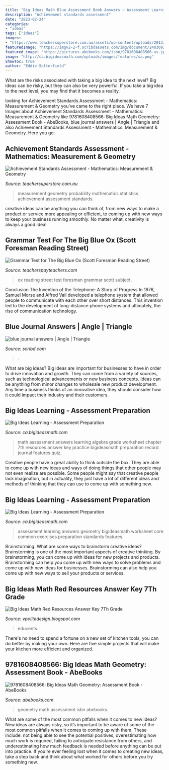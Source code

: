 ```yaml
---
title: "Big Ideas Math Blue Assessment Book Answers ~ Assessment Learning Answers Geometry Bigideasmath Worksheet Core Common Exercises Preparation Standards Features"
description: "Achievement standards assessment"
date: "2023-02-24"
categories:
- "ideas"
tags: ["ideas"]
images:
- "https://www.teachersuperstore.com.au/assets/wp-content/uploads/2013/05/Achievement_Standards_Assessment-Mathematics-Measurement_Geometry_and_Statistics_Probability-Year_1-Sample_Pages-5.png"
featuredImage: "https://imgv2-2-f.scribdassets.com/img/document/240309241/original/c8547f1f1b/1568136594?v=1"
featured_image: "https://pictures.abebooks.com/isbn/9781608408566-us.jpg"
image: "http://ca.bigideasmath.com/uploads/images/features/sa.png"
ShowToc: true
author: "Eddie Satterfield"
---
```



What are the risks associated with taking a big idea to the next level?
Big ideas can be risky, but they can also be very powerful. If you take a big idea to the next level, you may find that it becomes a reality.

	

		
looking for Achievement Standards Assessment - Mathematics: Measurement &amp; Geometry you've came to the right place. We have 7 Images about Achievement Standards Assessment - Mathematics: Measurement &amp; Geometry like 9781608408566: Big Ideas Math Geometry: Assessment Book - AbeBooks, blue journal answers | Angle | Triangle and also Achievement Standards Assessment - Mathematics: Measurement &amp; Geometry. Here you go:
		
    
## Achievement Standards Assessment - Mathematics: Measurement &amp; Geometry

<img loading=lazy src="https://www.teachersuperstore.com.au/assets/wp-content/uploads/2013/05/Achievement_Standards_Assessment-Mathematics-Measurement_Geometry_and_Statistics_Probability-Year_1-Sample_Pages-5.png" onerror="this.onerror=null;this.src='https://tse4.mm.bing.net/th?id=OIP.6KTXwdoC_Y-TuMX5MSjAMQHaKc&amp;pid=15.1';" alt="Achievement Standards Assessment - Mathematics: Measurement &amp; Geometry">

_Source: teachersuperstore.com.au_

>measurement geometry probability mathematics statistics achievement assessment standards. 

	

creative ideas can be anything you can think of, from new ways to make a product or service more appealing or efficient, to coming up with new ways to keep your business running smoothly. No matter what, creativity is always a good idea!

    
## Grammar Test For The Big Blue Ox (Scott Foresman Reading Street)

<img loading=lazy src="https://ecdn.teacherspayteachers.com/thumbitem/Grammar-Test-for-The-Big-Blue-Ox-Scott-Foresman-Reading-Street-032388100-1371444210-1500873469/original-731909-1.jpg" onerror="this.onerror=null;this.src='https://tse1.mm.bing.net/th?id=OIP.v2S5SzjkWDUfm_iFHeTk9wAAAA&amp;pid=15.1';" alt="Grammar Test for The Big Blue Ox (Scott Foresman Reading Street)">

_Source: teacherspayteachers.com_

>ox reading street test foresman grammar scott subject. 

	

Conclusion
The Invention of the Telephone: A Story of Progress
In 1876, Samuel Morse and Alfred Vail developed a telephone system that allowed people to communicate with each other over short distances. This invention led to the development of long-distance phone systems and ultimately, the rise of communication technology.

    
## Blue Journal Answers | Angle | Triangle

<img loading=lazy src="https://imgv2-2-f.scribdassets.com/img/document/240309241/original/c8547f1f1b/1568136594?v=1" onerror="this.onerror=null;this.src='https://tse4.mm.bing.net/th?id=OIP.aG6ZhiYvZNqO58wHyaTu2gHaJ4&amp;pid=15.1';" alt="blue journal answers | Angle | Triangle">

_Source: scribd.com_

>. 

	

What are big ideas?
Big ideas are important for businesses to have in order to drive innovation and growth. They can come from a variety of sources, such as technological advancements or new business concepts. Ideas can be anything from minor changes to wholesale new product development. Any time a business thinks of an innovative idea, they should consider how it could impact their industry and their customers.

    
## Big Ideas Learning - Assessment Preparation

<img loading=lazy src="http://ca.bigideasmath.com/uploads/images/features/resources.png" onerror="this.onerror=null;this.src='https://tse3.mm.bing.net/th?id=OIP.5TM9tcKLU5gH46P99MDjIQHaIR&amp;pid=15.1';" alt="Big Ideas Learning - Assessment Preparation">

_Source: ca.bigideasmath.com_

>math assessment answers learning algebra grade worksheet chapter 7th resources answer key practice bigideasmath preparation record journal features quiz. 

	

Creative people have a great ability to think outside the box. They are able to come up with new ideas and ways of doing things that other people may not even realize are possible. Some people might say that creative people lack imagination, but in actuality, they just have a lot of different ideas and methods of thinking that they can use to come up with something new.

    
## Big Ideas Learning - Assessment Preparation

<img loading=lazy src="http://ca.bigideasmath.com/uploads/images/features/sa.png" onerror="this.onerror=null;this.src='https://tse4.mm.bing.net/th?id=OIP.Y9GefXIclw8GqGgkpJgGxQAAAA&amp;pid=15.1';" alt="Big Ideas Learning - Assessment Preparation">

_Source: ca.bigideasmath.com_

>assessment learning answers geometry bigideasmath worksheet core common exercises preparation standards features. 

	

Brainstorming: What are some ways to brainstorm creative ideas?
Brainstorming is one of the most important aspects of creative thinking. By brainstorming, you can come up with ideas for new projects and products. Brainstorming can help you come up with new ways to solve problems and come up with new ideas for businesses. Brainstorming can also help you come up with new ways to sell your products or services.

    
## Big Ideas Math Red Resources Answer Key 7Th Grade

<img loading=lazy src="https://i.pinimg.com/originals/cb/de/e5/cbdee563679a4bbb970d2ddf4b97318a.jpg" onerror="this.onerror=null;this.src='https://tse4.mm.bing.net/th?id=OIP.BX6kJiguXT47mElxRNddLAHaKC&amp;pid=15.1';" alt="Big Ideas Math Red Resources Answer Key 7Th Grade">

_Source: vpolitedesign.blogspot.com_

>educents. 

	

There's no need to spend a fortune on a new set of kitchen tools; you can do better by making your own. Here are five simple projects that will make your kitchen more efficient and organized.

    
## 9781608408566: Big Ideas Math Geometry: Assessment Book - AbeBooks

<img loading=lazy src="https://pictures.abebooks.com/isbn/9781608408566-us.jpg" onerror="this.onerror=null;this.src='https://tse2.mm.bing.net/th?id=OIP.ru5eE_yU8CKzKxOZwr9TSQAAAA&amp;pid=15.1';" alt="9781608408566: Big Ideas Math Geometry: Assessment Book - AbeBooks">

_Source: abebooks.com_

>geometry math assessment isbn abebooks. 

	

What are some of the most common pitfalls when it comes to new ideas?
New ideas are always risky, so it’s important to be aware of some of the most common pitfalls when it comes to coming up with them. These include: not being able to see the potential positives, overestimating how much work is required, failing to anticipate resistance from others, and underestimating how much feedback is needed before anything can be put into practice. If you’re ever feeling lost when it comes to creating new ideas, take a step back and think about what worked for others before you try something new.

